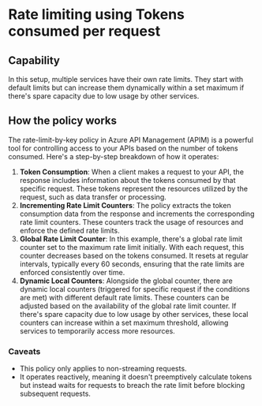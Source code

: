 # Rate limiting using Tokens consumed per request

## Capability

In this setup, multiple services have their own rate limits. They start with default limits but can increase them dynamically within a set maximum if there's spare capacity due to low usage by other services.

## How the policy works

The rate-limit-by-key policy in Azure API Management (APIM) is a powerful tool for controlling access to your APIs based on the number of tokens consumed. Here's a step-by-step breakdown of how it operates:

1. **Token Consumption**: When a client makes a request to your API, the response includes information about the tokens consumed by that specific request. These tokens represent the resources utilized by the request, such as data transfer or processing.
2. **Incrementing Rate Limit Counters**: The policy extracts the token consumption data from the response and increments the corresponding rate limit counters. These counters track the usage of resources and enforce the defined rate limits.
3. **Global Rate Limit Counter**: In this example, there's a global rate limit counter set to the maximum rate limit initially. With each request, this counter decreases based on the tokens consumed. It resets at regular intervals, typically every 60 seconds, ensuring that the rate limits are enforced consistently over time.
4. **Dynamic Local Counters**: Alongside the global counter, there are dynamic local counters (triggered for specific request if the conditions are met) with different default rate limits. These counters can be adjusted based on the availability of the global rate limit counter. If there's spare capacity due to low usage by other services, these local counters can increase within a set maximum threshold, allowing services to temporarily access more resources.

### Caveats

- This policy only applies to non-streaming requests.
- It operates reactively, meaning it doesn't preemptively calculate tokens but instead waits for requests to breach the rate limit before blocking subsequent requests.